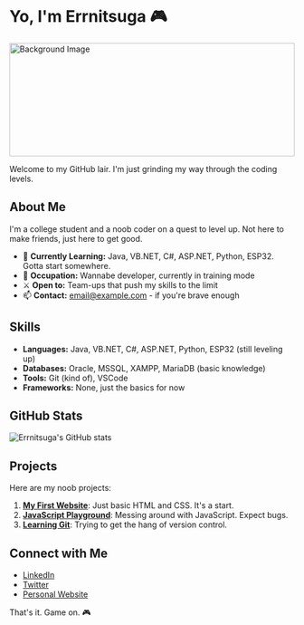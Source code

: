 # Yo, I'm Errnitsuga 🎮

<img src="https://media.giphy.com/media/3o7TKy99YozGr2UAuI/giphy.gif?cid=790b7611pf21ygqnj7a44k6emzob14yub95zqqvurpedth6c&ep=v1_gifs_search&rid=giphy.gif&ct=g" alt="Background Image" style="width:100%; height:200px; object-fit:cover;"/>

Welcome to my GitHub lair. I'm just grinding my way through the coding levels.

## About Me

I'm a college student and a noob coder on a quest to level up. Not here to make friends, just here to get good.

- 🌱 **Currently Learning:** Java, VB.NET, C#, ASP.NET, Python, ESP32. Gotta start somewhere.
- 💼 **Occupation:** Wannabe developer, currently in training mode
- ⚔️ **Open to:** Team-ups that push my skills to the limit
- 📫 **Contact:** [email@example.com](mailto:email@example.com) - if you're brave enough

## Skills

- **Languages:** Java, VB.NET, C#, ASP.NET, Python, ESP32 (still leveling up)
- **Databases:** Oracle, MSSQL, XAMPP, MariaDB (basic knowledge)
- **Tools:** Git (kind of), VSCode
- **Frameworks:** None, just the basics for now

## GitHub Stats

![Errnitsuga's GitHub stats](https://github-readme-stats.vercel.app/api?username=errnitsuga&show_icons=true&theme=dark)

## Projects

Here are my noob projects:

1. **[My First Website](https://github.com/errnitsuga/my-first-website)**: Just basic HTML and CSS. It's a start.
2. **[JavaScript Playground](https://github.com/errnitsuga/javascript-playground)**: Messing around with JavaScript. Expect bugs.
3. **[Learning Git](https://github.com/errnitsuga/learning-git)**: Trying to get the hang of version control.

## Connect with Me

- [LinkedIn](https://www.linkedin.com/in/errnitsuga)
- [Twitter](https://twitter.com/errnitsuga)
- [Personal Website](https://www.errnitsuga.com)

That's it. Game on. 🎮
